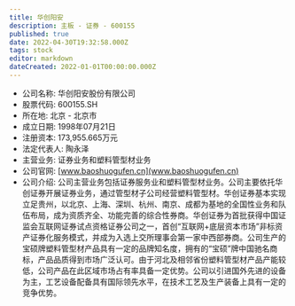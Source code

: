 ```yaml
---
title: 华创阳安
description: 主板 - 证券 - 600155
published: true
date: 2022-04-30T19:32:58.000Z
tags: stock
editor: markdown
dateCreated: 2022-01-01T00:00:00.000Z
---
```


- 公司名称: 华创阳安股份有限公司
- 股票代码: 600155.SH
- 所在地: 北京 - 北京市
- 成立日期: 1998年07月21日
- 注册资本: 173,955.665万元
- 法定代表人: 陶永泽
- 主营业务: 证券业务和塑料管型材业务
- 公司官网: [www.baoshuogufen.cn](www.baoshuogufen.cn)
- 公司介绍: 公司主营业务包括证券服务业和塑料管型材业务。公司主要依托华创证券开展证券业务，通过管型材子公司经营塑料管型材。华创证券基本实现立足贵州，以北京、上海、深圳、杭州、南京、成都为基地的全国性业务和队伍布局，成为资质齐全、功能完善的综合性券商。华创证券为首批获得中国证监会互联网证券试点资格证券公司之一，首创“互联网+底层资本市场”非标资产证券化服务模式，并成为入选上交所理事会第一家中西部券商。公司生产的宝硕牌塑料管型材产品具有一定的品牌知名度，拥有的“宝硕”牌中国驰名商标，产品品质得到市场广泛认可。由于河北及相邻省份塑料管型材产品产能较低，公司产品在此区域市场占有率具备一定优势。公司以引进国外先进的设备为主，工艺设备配备具有国际领先水平，在技术工艺及生产装备上具有一定的竞争优势。


